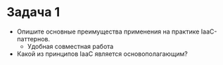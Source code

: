 # Задача 1
- Опишите основные преимущества применения на практике IaaC-паттернов.
  - Удобная совместная работа
- Какой из принципов IaaC является основополагающим?
